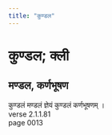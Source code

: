 ```yaml
---
title: "कुण्डल"
---
```


# कुण्डल; क्ली
## मण्डल, कर्णभूषण
कुण्डलं मण्डलं ज्ञेयं कुण्डलं कर्णभूषणम् ।<br />verse 2.1.1.81<br />page 0013


